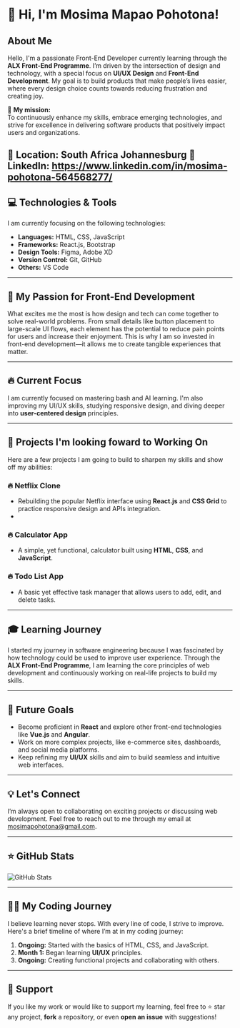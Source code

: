 # 👋 Hi, I'm Mosima Mapao Pohotona!

## About Me
Hello, I'm a passionate Front-End Developer currently learning through the **ALX Front-End Programme**. I’m driven by the intersection of design and technology, with a special focus on **UI/UX Design** and **Front-End Development**. My goal is to build products that make people’s lives easier, where every design choice counts towards reducing frustration and creating joy.

🚀 **My mission:**  
To continuously enhance my skills, embrace emerging technologies, and strive for excellence in delivering software products that positively impact users and organizations.

📍 **Location:** South Africa Johannesburg 
🔗 **LinkedIn:** https://www.linkedin.com/in/mosima-pohotona-564568277/
---

## 💻 Technologies & Tools
I am currently focusing on the following technologies:

- **Languages:** HTML, CSS, JavaScript
- **Frameworks:** React.js, Bootstrap
- **Design Tools:** Figma, Adobe XD
- **Version Control:** Git, GitHub
- **Others:** VS Code 

---

## 🎯 My Passion for Front-End Development

What excites me the most is how design and tech can come together to solve real-world problems. From small details like button placement to large-scale UI flows, each element has the potential to reduce pain points for users and increase their enjoyment. This is why I am so invested in front-end development—it allows me to create tangible experiences that matter.

---

## 🔥 Current Focus
I am currently focused on mastering bash and AI learning. I'm also improving my UI/UX skills, studying responsive design, and diving deeper into **user-centered design** principles.

---

## 🚀 Projects I'm looking foward to Working On

Here are a few projects I am going to build to sharpen my skills and show off my abilities:

### 🔥 Netflix Clone
- Rebuilding the popular Netflix interface using **React.js** and **CSS Grid** to practice responsive design and APIs integration.
-

### 🔥 Calculator App
- A simple, yet functional, calculator built using **HTML**, **CSS**, and **JavaScript**.


### 🔥 Todo List App
- A basic yet effective task manager that allows users to add, edit, and delete tasks.


---

## 🎓 Learning Journey
I started my journey in software engineering because I was fascinated by how technology could be used to improve user experience. Through the **ALX Front-End Programme**, I am learning the core principles of web development and continuously working on real-life projects to build my skills. 

---

## 🌱 Future Goals
- Become proficient in **React** and explore other front-end technologies like **Vue.js** and **Angular**.
- Work on more complex projects, like e-commerce sites, dashboards, and social media platforms.
- Keep refining my **UI/UX** skills and aim to build seamless and intuitive web interfaces.

---

## 💡 Let's Connect
I’m always open to collaborating on exciting projects or discussing web development. Feel free to reach out to me through my email at mosimapohotona@gmail.com.

---

## ⭐ GitHub Stats

![GitHub Stats](https://github-readme-stats.vercel.app/api?username=simapohotona&show_icons=true&hide_title=true&count_private=true&hide=prs&theme=transparent)

---

## 👨‍💻 My Coding Journey

I believe learning never stops. With every line of code, I strive to improve. Here's a brief timeline of where I’m at in my coding journey:

1. **Ongoing:** Started with the basics of HTML, CSS, and JavaScript.
2. **Month 1:** Began learning **UI/UX** principles.
3. **Ongoing:** Creating functional projects and collaborating with others.

---

## 📣 Support

If you like my work or would like to support my learning, feel free to ⭐ star any project, **fork** a repository, or even **open an issue** with suggestions!

